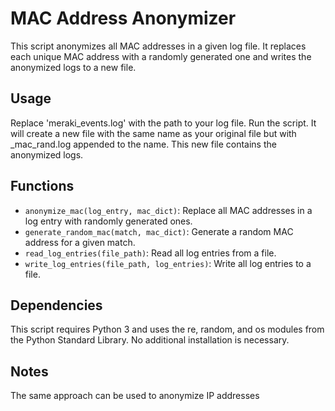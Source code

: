 # MAC Address Anonymizer
This script anonymizes all MAC addresses in a given log file. It replaces each unique MAC address with a randomly generated one and writes the anonymized logs to a new file.

## Usage

Replace 'meraki_events.log' with the path to your log file.
Run the script. It will create a new file with the same name as your original file but with _mac_rand.log appended to the name. This new file contains the anonymized logs.

## Functions
- `anonymize_mac(log_entry, mac_dict)`: Replace all MAC addresses in a log entry with randomly generated ones.
- `generate_random_mac(match, mac_dict)`: Generate a random MAC address for a given match.
- `read_log_entries(file_path)`: Read all log entries from a file.
- `write_log_entries(file_path, log_entries)`: Write all log entries to a file.

## Dependencies
This script requires Python 3 and uses the re, random, and os modules from the Python Standard Library. No additional installation is necessary.

## Notes

The same approach can be used to anonymize IP addresses